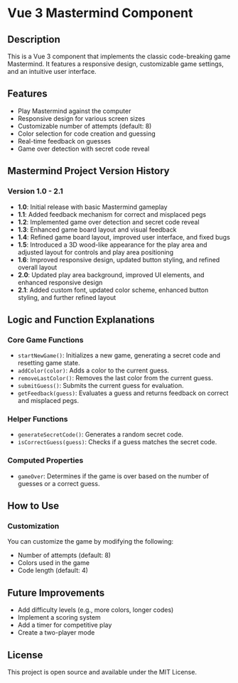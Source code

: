 # Vue 3 Mastermind Component

## Description

This is a Vue 3 component that implements the classic code-breaking game Mastermind. It features a responsive design, customizable game settings, and an intuitive user interface.

## Features

- Play Mastermind against the computer
- Responsive design for various screen sizes
- Customizable number of attempts (default: 8)
- Color selection for code creation and guessing
- Real-time feedback on guesses
- Game over detection with secret code reveal

## Mastermind Project Version History

### Version 1.0 - 2.1

- **1.0**: Initial release with basic Mastermind gameplay
- **1.1**: Added feedback mechanism for correct and misplaced pegs
- **1.2**: Implemented game over detection and secret code reveal
- **1.3**: Enhanced game board layout and visual feedback
- **1.4**: Refined game board layout, improved user interface, and fixed bugs
- **1.5**: Introduced a 3D wood-like appearance for the play area and adjusted layout for controls and play area positioning
- **1.6**: Improved responsive design, updated button styling, and refined overall layout
- **2.0**: Updated play area background, improved UI elements, and enhanced responsive design
- **2.1**: Added custom font, updated color scheme, enhanced button styling, and further refined layout

## Logic and Function Explanations

### Core Game Functions

- `startNewGame()`: Initializes a new game, generating a secret code and resetting game state.
- `addColor(color)`: Adds a color to the current guess.
- `removeLastColor()`: Removes the last color from the current guess.
- `submitGuess()`: Submits the current guess for evaluation.
- `getFeedback(guess)`: Evaluates a guess and returns feedback on correct and misplaced pegs.

### Helper Functions

- `generateSecretCode()`: Generates a random secret code.
- `isCorrectGuess(guess)`: Checks if a guess matches the secret code.

### Computed Properties

- `gameOver`: Determines if the game is over based on the number of guesses or a correct guess.

## How to Use

### Customization

You can customize the game by modifying the following:

- Number of attempts (default: 8)
- Colors used in the game
- Code length (default: 4)

## Future Improvements

- Add difficulty levels (e.g., more colors, longer codes)
- Implement a scoring system
- Add a timer for competitive play
- Create a two-player mode

## License

This project is open source and available under the MIT License.
